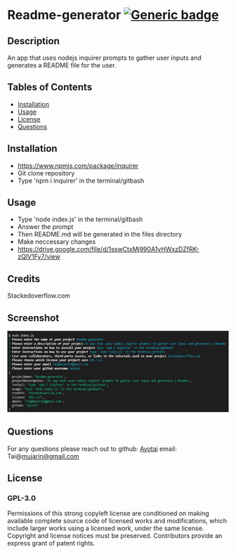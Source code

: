 
  # Readme-generator [![Generic badge](https://img.shields.io/badge/License-GPL3.0-red.svg)](https://choosealicense.com/licenses/gpl-3.0/)
  ## Description 
  An app that uses nodejs inquirer prompts to gather user inputs and generates a README file for the user.

  ## Tables of Contents
  * [Installation](#installation)
  * [Usage](#usage)
  * [License](#license)
  * [Questions](#questions)
  
  ## Installation 
  * https://www.npmjs.com/package/inquirer
  * Git clone repository
  * Type 'npm i inquirer' in the terminal/gitbash
  
  ## Usage
  * Type 'node index.js' in the terminal/gitbash
  * Answer the prompt 
  * Then README.md will be generated in the files directory
  * Make neccessary changes
  * https://drive.google.com/file/d/1sswCtxMj990A1yHWxzDZfRK-zQlV1Fy7/view
  
  ## Credits
  Stackedoverflow.com
  
  ## Screenshot
  ![screenshot of prompt](./utils/images/prompts.jpg)
  
  ## Questions
  For any questions please reach out to 
  github: [Ayotai](https://github.com/Ayotai)
  email: Tai@mujarin@gmail.com
  ## License 
  ### GPL-3.0
  
Permissions of this strong copyleft license are conditioned on making available complete source code of licensed works and modifications, which include larger works using a licensed work, under the same license. Copyright and license notices must be preserved. Contributors provide an express grant of patent rights.
